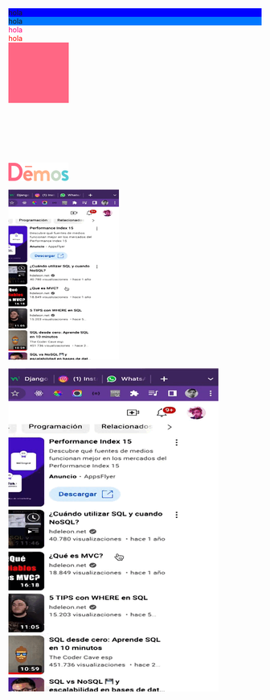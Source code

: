

<div style="background-color:blue">hola</div>
<div style="background-color:#0077ff">hola</div>
<div style="color:#ff0077">hola</div>
<div style="color:red">hola</div>

<img src="readme/img/icon1.svg" alt="Logo" width="120">

<br><br><br><br><br><br>
<img src="readme/img/logo.svg" alt="Logo" width="120">

<img src="readme/img/g4.gif" alt="Logo" width="220">

![cgapp_deploy](readme/img/g4.gif)
